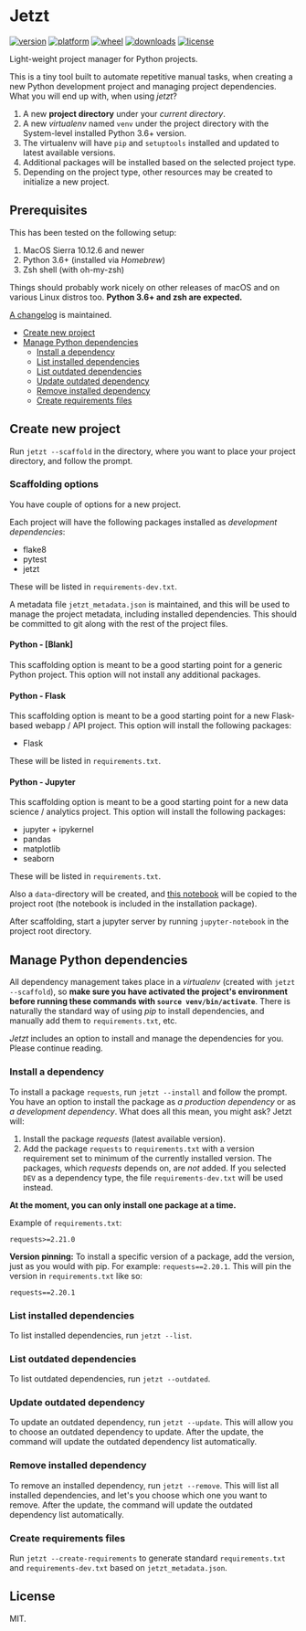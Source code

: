 # Jetzt

[![version](https://img.shields.io/pypi/v/jetzt.svg?style=flat)](https://pypi.org/project/jetzt/)
[![platform](https://img.shields.io/pypi/pyversions/jetzt.svg?style=flat)](https://pypi.org/project/jetzt/)
[![wheel](https://img.shields.io/pypi/wheel/jetzt.svg?style=flat)](https://pypi.org/project/jetzt/)
[![downloads](https://img.shields.io/pypi/dm/jetzt.svg?style=flat)](https://pypi.org/project/jetzt/)
[![license](https://img.shields.io/github/license/janikarh/jetzt.svg?style=flat)](https://github.com/janikarh/jetzt/blob/master/LICENSE)

Light-weight project manager for Python projects.

This is a tiny tool built to automate repetitive manual tasks, when creating a new Python development project and managing project dependencies. What you will end up with, when using *jetzt*?

1. A new **project directory** under your *current directory*.
1. A new *virtualenv* named `venv` under the project directory with the System-level installed Python 3.6+ version.
1. The virtualenv will have `pip` and `setuptools` installed and updated to latest available versions.
1. Additional packages will be installed based on the selected project type.
1. Depending on the project type, other resources may be created to initialize a new project.

## Prerequisites

This has been tested on the following setup:

1. MacOS Sierra 10.12.6 and newer
1. Python 3.6+ (installed via *Homebrew*)
1. Zsh shell (with oh-my-zsh)

Things should probably work nicely on other releases of macOS and on various Linux distros too. **Python 3.6+ and zsh are expected.**

[A changelog](https://github.com/janikarh/jetzt/blob/master/CHANGELOG.md) is maintained.

- [Create new project](#create-new-project)
- [Manage Python dependencies](#manage-python-dependencies)
  - [Install a dependency](#install-a-dependency)
  - [List installed dependencies](#list-installed-dependencies)
  - [List outdated dependencies](#list-outdated-dependencies)
  - [Update outdated dependency](#update-outdated-dependency)
  - [Remove installed dependency](#remove-installed-dependency)
  - [Create requirements files](#create-requirements-files)

## Create new project

Run `jetzt --scaffold` in the directory, where you want to place your project directory, and follow the prompt.

### Scaffolding options

You have couple of options for a new project.

Each project will have the following packages installed as *development dependencies*:

- flake8
- pytest
- jetzt

These will be listed in `requirements-dev.txt`.

A metadata file `jetzt_metadata.json` is maintained, and this will be used to manage the project metadata, including installed dependencies. This should be committed to git along with the rest of the project files.

#### Python - [Blank]

This scaffolding option is meant to be a good starting point for a generic Python project. This option will not install any additional packages.

#### Python - Flask

This scaffolding option is meant to be a good starting point for a new Flask-based webapp / API project. This option will install the following packages:

- Flask

These will be listed in `requirements.txt`.

#### Python - Jupyter

This scaffolding option is meant to be a good starting point for a new data science / analytics project. This option will install the following packages:

- jupyter + ipykernel
- pandas
- matplotlib
- seaborn

These will be listed in `requirements.txt`.

Also a `data`-directory will be created, and [this notebook](https://github.com/janikarh/jetzt/blob/master/jetzt/seeds/python_jupyter/starting-point.ipynb) will be copied to the project root (the notebook is included in the installation package).

After scaffolding, start a jupyter server by running `jupyter-notebook` in the project root directory.

## Manage Python dependencies

All dependency management takes place in a *virtualenv* (created with `jetzt --scaffold`), so **make sure you have activated the project's environment before running these commands with `source venv/bin/activate`**. There is naturally the standard way of using *pip* to install dependencies, and manually add them to `requirements.txt`, etc.

*Jetzt* includes an option to install and manage the dependencies for you. Please continue reading.

### Install a dependency

To install a package `requests`, run `jetzt --install` and follow the prompt. You have an option to install the package as *a production dependency* or as *a development dependency*. What does all this mean, you might ask? Jetzt will:

1. Install the package *requests* (latest available version).
2. Add the package `requests` to `requirements.txt` with a version requirement set to minimum of the currently installed version. The packages, which *requests* depends on, are *not* added. If you selected `DEV` as a dependency type, the file `requirements-dev.txt` will be used instead.

**At the moment, you can only install one package at a time.**

Example of `requirements.txt`:

```
requests>=2.21.0
```

**Version pinning:** To install a specific version of a package, add the version, just as you would with pip. For example: `requests==2.20.1`. This will pin the version in `requirements.txt` like so:

```
requests==2.20.1
```

### List installed dependencies

To list installed dependencies, run `jetzt --list`.


### List outdated dependencies

To list outdated dependencies, run `jetzt --outdated`.

### Update outdated dependency

To update an outdated dependency, run `jetzt --update`. This will allow you to choose an outdated dependency to update. After the update, the command will update the outdated dependency list automatically.

### Remove installed dependency

To remove an installed dependency, run `jetzt --remove`. This will list all installed dependencies, and let's you choose which one you want to remove. After the update, the command will update the outdated dependency list automatically.

### Create requirements files

Run `jetzt --create-requirements` to generate standard `requirements.txt` and `requirements-dev.txt` based on `jetzt_metadata.json`.

## License

MIT.
